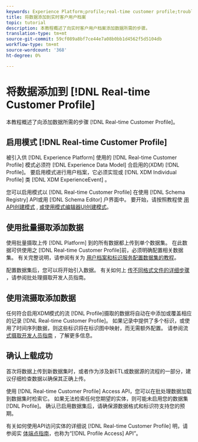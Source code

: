 ```yaml
---
keywords: Experience Platform;profile;real-time customer profile;troubleshooting;API;enable profile;Enable profile
title: 将数据添加到实时客户用户档案
topic: tutorial
description: 本教程概述了向实时客户用户档案添加数据所需的步骤。
translation-type: tm+mt
source-git-commit: 59cf089a8bf7ce44e7a08b0bb1d4562f5d5104db
workflow-type: tm+mt
source-wordcount: '368'
ht-degree: 0%

---
```



# 将数据添加到 [!DNL Real-time Customer Profile]

本教程概述了向添加数据所需的步骤 [!DNL Real-time Customer Profile]。

## 启用模式 [!DNL Real-time Customer Profile]

被引入供 [!DNL Experience Platform] 使用的 [!DNL Real-time Customer Profile] 模式必须符 [!DNL Experience Data Model] 合启用的(XDM) [!DNL Profile]。 要启用模式进行用户档案，它必须实现或 [!DNL XDM Individual Profile] 类 [!DNL XDM ExperienceEvent] 。

您可以启用模式以 [!DNL Real-time Customer Profile] 在使用 [!DNL Schema Registry] API或用 [!DNL Schema Editor] 户界面中。 要开始，请按照教程使 [用API创建模式](../../xdm/tutorials/create-schema-api.md) , [或使用模式编辑器UI创建模式](../../xdm/tutorials/create-schema-ui.md)。

## 使用批量摄取添加数据

使用批量摄取上传 [!DNL Platform] 到的所有数据都上传到单个数据集。 在此数据可供使用之 [!DNL Real-time Customer Profile]前，必须明确配置相关数据集。 有关完整说明，请参阅有关为 [用户档案和标识服务配置数据集的教程](dataset-configuration.md)。

配置数据集后，您可以将开始引入数据。 有关如何上 [传不同格式文件的详细步骤](../../ingestion/batch-ingestion/api-overview.md) ，请参阅批处理摄取开发人员指南。

## 使用流摄取添加数据

任何符合启用XDM模式的流 [!DNL Profile]摄取的数据将自动在中添加或覆盖相应的记录 [!DNL Real-time Customer Profile]。 如果记录中提供了多个标识，或使用了时间序列数据，则这些标识将在标识图中映射，而无需额外配置。 请参阅流 [式摄取开发人员指南](../../ingestion/tutorials/streaming-record-data.md) ，了解更多信息。

## 确认上载成功

首次将数据上传到新数据集时，或者作为涉及新ETL或数据源的流程的一部分，建议仔细检查数据以确保其正确上传。

使用 [!DNL Real-time Customer Profile] Access API，您可以在批处理数据加载到数据集时检索它。 如果无法检索任何您期望的实体，则可能未启用您的数据集 [!DNL Profile]。 确认已启用数据集后，请确保源数据格式和标识符支持您的预期。

有关如何使用API访问实体的详细说 [!DNL Real-time Customer Profile] 明，请参阅实 [体端点指南](../api/entities.md)，也称为“[!DNL Profile Access] API”。